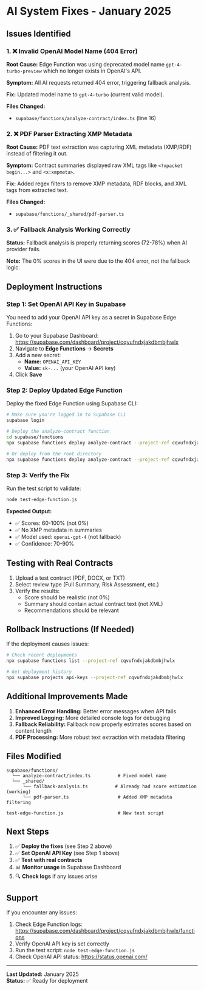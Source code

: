 # AI System Fixes - January 2025

## Issues Identified

### 1. ❌ Invalid OpenAI Model Name (404 Error)
**Root Cause:** Edge Function was using deprecated model name `gpt-4-turbo-preview` which no longer exists in OpenAI's API.

**Symptom:** All AI requests returned 404 error, triggering fallback analysis.

**Fix:** Updated model name to `gpt-4-turbo` (current valid model).

**Files Changed:**
- `supabase/functions/analyze-contract/index.ts` (line 16)

### 2. ❌ PDF Parser Extracting XMP Metadata
**Root Cause:** PDF text extraction was capturing XML metadata (XMP/RDF) instead of filtering it out.

**Symptom:** Contract summaries displayed raw XML tags like `<?xpacket begin...>` and `<x:xmpmeta>`.

**Fix:** Added regex filters to remove XMP metadata, RDF blocks, and XML tags from extracted text.

**Files Changed:**
- `supabase/functions/_shared/pdf-parser.ts`

### 3. ✅ Fallback Analysis Working Correctly
**Status:** Fallback analysis is properly returning scores (72-78%) when AI provider fails.

**Note:** The 0% scores in the UI were due to the 404 error, not the fallback logic.

## Deployment Instructions

### Step 1: Set OpenAI API Key in Supabase

You need to add your OpenAI API key as a secret in Supabase Edge Functions:

1. Go to your Supabase Dashboard: https://supabase.com/dashboard/project/cqvufndxjakdbmbjhwlx
2. Navigate to **Edge Functions** → **Secrets**
3. Add a new secret:
   - **Name:** `OPENAI_API_KEY`
   - **Value:** `sk-...` (your OpenAI API key)
4. Click **Save**

### Step 2: Deploy Updated Edge Function

Deploy the fixed Edge Function using Supabase CLI:

```bash
# Make sure you're logged in to Supabase CLI
supabase login

# Deploy the analyze-contract function
cd supabase/functions
npx supabase functions deploy analyze-contract --project-ref cqvufndxjakdbmbjhwlx

# Or deploy from the root directory
npx supabase functions deploy analyze-contract --project-ref cqvufndxjakdbmbjhwlx
```

### Step 3: Verify the Fix

Run the test script to validate:

```bash
node test-edge-function.js
```

**Expected Output:**
- ✅ Scores: 60-100% (not 0%)
- ✅ No XMP metadata in summaries
- ✅ Model used: `openai-gpt-4` (not fallback)
- ✅ Confidence: 70-90%

## Testing with Real Contracts

1. Upload a test contract (PDF, DOCX, or TXT)
2. Select review type (Full Summary, Risk Assessment, etc.)
3. Verify the results:
   - Score should be realistic (not 0%)
   - Summary should contain actual contract text (not XML)
   - Recommendations should be relevant

## Rollback Instructions (If Needed)

If the deployment causes issues:

```bash
# Check recent deployments
npx supabase functions list --project-ref cqvufndxjakdbmbjhwlx

# Get deployment history
npx supabase projects api-keys --project-ref cqvufndxjakdbmbjhwlx
```

## Additional Improvements Made

1. **Enhanced Error Handling:** Better error messages when API fails
2. **Improved Logging:** More detailed console logs for debugging
3. **Fallback Reliability:** Fallback now properly estimates scores based on content length
4. **PDF Processing:** More robust text extraction with metadata filtering

## Files Modified

```
supabase/functions/
  └── analyze-contract/index.ts          # Fixed model name
  └── _shared/
      └── fallback-analysis.ts          # Already had score estimation (working)
      └── pdf-parser.ts                  # Added XMP metadata filtering

test-edge-function.js                    # New test script
```

## Next Steps

1. ✅ **Deploy the fixes** (see Step 2 above)
2. ✅ **Set OpenAI API Key** (see Step 1 above)
3. ✅ **Test with real contracts**
4. 📊 **Monitor usage** in Supabase Dashboard
5. 🔍 **Check logs** if any issues arise

## Support

If you encounter any issues:

1. Check Edge Function logs: https://supabase.com/dashboard/project/cqvufndxjakdbmbjhwlx/functions
2. Verify OpenAI API key is set correctly
3. Run the test script: `node test-edge-function.js`
4. Check OpenAI API status: https://status.openai.com/

---

**Last Updated:** January 2025  
**Status:** ✅ Ready for deployment
